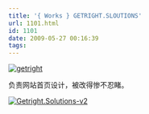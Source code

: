 ```yaml
---
title: '{ Works } GETRIGHT.SLOUTIONS'
url: 1101.html
id: 1101
date: 2009-05-27 00:16:39
tags:
---
```


[![getright](http://cai13.info/blog_pic/2009/05/getright-thumb2.jpg "getright")](http://cai13.info/blog_pic/2009/05/getright2.jpg)

负责网站首页设计，被改得惨不忍睹。

[![Getright.Solutions-v2](http://cai13.info/blog_pic/2009/05/getrightsolutionsv2-thumb1.jpg "Getright.Solutions-v2")](http://cai13.info/blog_pic/2009/05/getrightsolutionsv21.jpg)